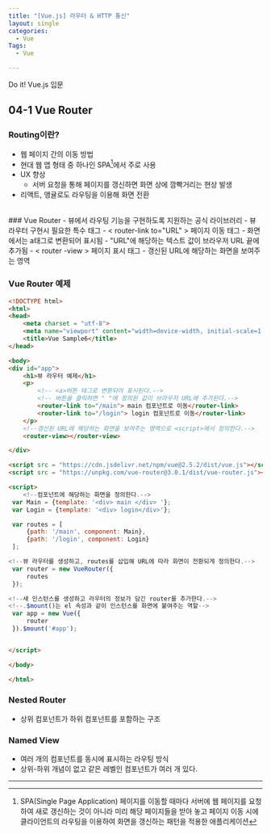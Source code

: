```yaml
---
title: "[Vue.js] 라우터 & HTTP 통신"
layout: single
categories:
  - Vue
Tags:
  - Vue

---
```

Do it! Vue.js 입문  

## 04-1 Vue Router 
### Routing이란?  
  - 웹 페이지 간의 이동 방법  
  - 현대 웹 앱 형태 중 하나인 SPA[^1]에서 주로 사용  
  - UX 향상  
    - 서버 요청을 통해 페이지를 갱신하면 화면 상에 깜빡거리는 현상 발생  
  - 리액트, 앵귤로도 라우팅을 이용해 화면 전환   
<br>  
### Vue Router  
  - 뷰에서 라우팅 기능을 구현하도록 지원하는 공식 라이브러리  
  - 뷰 라우터 구현시 필요한 특수 태그  
    - < router-link to="URL" > 페이지 이동 태그  
      -  화면에서는 a태그로 변환되어 표시됨  
      -  "URL"에 해당하는 텍스트 값이 브라우저 URL 끝에 추가됨    
    - < router -view > 페이지 표시 태그  
      - 갱신된 URL에 해당하는 화면을 보여주는 영역  
    
### Vue Router 예제     
```html
<!DOCTYPE html>
<html>
<head>
    <meta charset = "utf-8">
    <meta name="viewport" content="width=device-width, initial-scale=1.0">
    <title>Vue Sample6</title>
</head>

<body>
<div id="app">
    <h1>뷰 라우터 예제</h1>
    <p>
        <!-- <a>버튼 태그로 변환되어 표시된다.-->
        <!-- 버튼을 클릭하면 " "에 정의된 값이 브라우저 URL에 추가된다.-->
        <router-link to="/main"> main 컴포넌트로 이동</router-link>
        <router-link to="/login"> login 컴포넌트로 이동</router-link>
    </p>
    <!--갱신된 URL에 해당하는 화면을 보여주는 영역으로 <script>에서 정의한다.-->
    <router-view></router-view>

</div>

<script src = "https://cdn.jsdelivr.net/npm/vue@2.5.2/dist/vue.js"></script>
<script src = "https://unpkg.com/vue-router@3.0.1/dist/vue-router.js"></script>

<script>
    <!--컴포넌트에 해당하는 화면을 정의한다.-->
 var Main = {template: '<div> main </div> '};
 var Login = {template: '<div> login</div>'};

 var routes = [
     {path: '/main', component: Main},
     {path: '/login', component: Login}
 ];

<!--뷰 라우터를 생성하고, routes를 삽입해 URL에 따라 화면이 전환되게 정의한다.-->
 var router = new VueRouter({
     routes
 });

<!--새 인스턴스를 생성하고 라우터의 정보가 담긴 router를 추가한다.-->
<!--.$mount()는 el 속성과 같이 인스턴스를 화면에 붙여주는 역할-->
 var app = new Vue({
     router
 }).$mount('#app');


</script>

</body>

</html>

```

### Nested Router  
- 상위 컴포넌트가 하위 컴포넌트를 포함하는 구조  

### Named View 
- 여러 개의 컴포넌트를 동시에 표시하는 라우팅 방식  
- 상위-하위 개념이 없고 같은 레벨인 컴포넌트가 여러 개 있다.



---
[^1]: SPA(Single Page Application) 페이지를 이동할 때마다 서버에 웹 페이지를 요청하여 새로 갱신하는 것이 아니라 미리 해당 페이지들을 받아 놓고 페이지 이동 시에 클라이언트의 라우팅을 이용하여 화면을 갱신하는 패턴을 적용한 애플리케이션   
